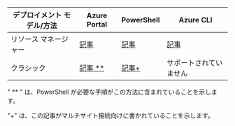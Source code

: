 | **デプロイメント モデル/方法** | **Azure Portal** | **PowerShell** | **Azure CLI** |
| --- | --- | --- | --- |
| リソース マネージャー |[記事](../articles/vpn-gateway/vpn-gateway-howto-site-to-site-resource-manager-portal.md) |[記事](../articles/vpn-gateway/vpn-gateway-create-site-to-site-rm-powershell.md) | [記事](../articles/vpn-gateway/vpn-gateway-howto-site-to-site-resource-manager-cli.md) |
| クラシック |[記事 ** ](../articles/vpn-gateway/vpn-gateway-howto-site-to-site-classic-portal.md) |[記事+](../articles/vpn-gateway/vpn-gateway-multi-site.md) | サポートされていません |

" ** " は、PowerShell が必要な手順がこの方法に含まれていることを示します。

"+" は、この記事がマルチサイト接続向けに書かれていることを示します。